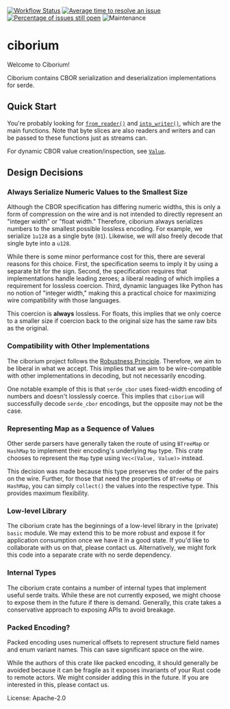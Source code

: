 [![Workflow Status](https://github.com/enarx/ciborium/workflows/test/badge.svg)](https://github.com/enarx/ciborium/actions?query=workflow%3A%22test%22)
[![Average time to resolve an issue](https://isitmaintained.com/badge/resolution/enarx/ciborium.svg)](https://isitmaintained.com/project/enarx/ciborium "Average time to resolve an issue")
[![Percentage of issues still open](https://isitmaintained.com/badge/open/enarx/ciborium.svg)](https://isitmaintained.com/project/enarx/ciborium "Percentage of issues still open")
![Maintenance](https://img.shields.io/badge/maintenance-actively--developed-brightgreen.svg)

# ciborium

Welcome to Ciborium!

Ciborium contains CBOR serialization and deserialization implementations for serde.

## Quick Start

You're probably looking for [`from_reader()`](crate::de::from_reader)
and [`into_writer()`](crate::ser::into_writer), which are
the main functions. Note that byte slices are also readers and writers and can be
passed to these functions just as streams can.

For dynamic CBOR value creation/inspection, see [`Value`](crate::value::Value).

## Design Decisions

### Always Serialize Numeric Values to the Smallest Size

Although the CBOR specification has differing numeric widths, this is only
a form of compression on the wire and is not intended to directly
represent an "integer width" or "float width." Therefore, ciborium always
serializes numbers to the smallest possible lossless encoding. For example,
we serialize `1u128` as a single byte (`01`). Likewise, we will also freely
decode that single byte into a `u128`.

While there is some minor performance cost for this, there are several
reasons for this choice. First, the specification seems to imply it by
using a separate bit for the sign. Second, the specification requires
that implementations handle leading zeroes; a liberal reading of which
implies a requirement for lossless coercion. Third, dynamic languages like
Python has no notion of "integer width," making this a practical
choice for maximizing wire compatibility with those languages.

This coercion is **always** lossless. For floats, this implies that we
only coerce to a smaller size if coercion back to the original size has
the same raw bits as the original.

### Compatibility with Other Implementations

The ciborium project follows the [Robustness Principle](https://en.wikipedia.org/wiki/Robustness_principle).
Therefore, we aim to be liberal in what we accept. This implies that we
aim to be wire-compatible with other implementations in decoding, but
not necessarily encoding.

One notable example of this is that `serde_cbor` uses fixed-width encoding
of numbers and doesn't losslessly coerce. This implies that `ciborium` will
successfully decode `serde_cbor` encodings, but the opposite may not be the
case.

### Representing Map as a Sequence of Values

Other serde parsers have generally taken the route of using `BTreeMap` or
`HashMap` to implement their encoding's underlying `Map` type. This crate
chooses to represent the `Map` type using `Vec<(Value, Value)>` instead.

This decision was made because this type preserves the order of the pairs
on the wire. Further, for those that need the properties of `BTreeMap` or
`HashMap`, you can simply `collect()` the values into the respective type.
This provides maximum flexibility.

### Low-level Library

The ciborium crate has the beginnings of a low-level library in the
(private) `basic` module. We may extend this to be more robust and expose
it for application consumption once we have it in a good state. If you'd
like to collaborate with us on that, please contact us. Alternatively,
we might fork this code into a separate crate with no serde dependency.

### Internal Types

The ciborium crate contains a number of internal types that implement
useful serde traits. While these are not currently exposed, we might
choose to expose them in the future if there is demand. Generally, this
crate takes a conservative approach to exposing APIs to avoid breakage.

### Packed Encoding?

Packed encoding uses numerical offsets to represent structure field names
and enum variant names. This can save significant space on the wire.

While the authors of this crate like packed encoding, it should generally
be avoided because it can be fragile as it exposes invariants of your Rust
code to remote actors. We might consider adding this in the future. If you
are interested in this, please contact us.

License: Apache-2.0
